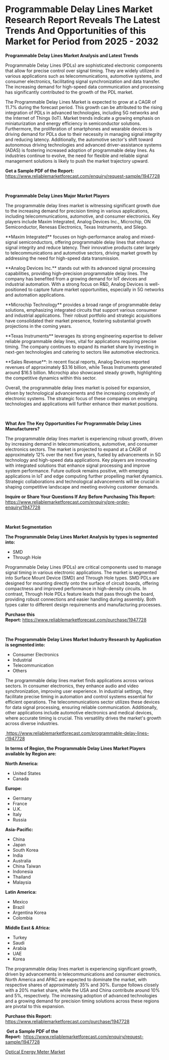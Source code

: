 <p><h1>Programmable Delay Lines Market Research Report Reveals The Latest Trends And Opportunities of this Market for Period from 2025 - 2032</h1></p><p><strong>Programmable Delay Lines Market Analysis and Latest Trends</strong></p>
<p><p>Programmable Delay Lines (PDLs) are sophisticated electronic components that allow for precise control over signal timing. They are widely utilized in various applications such as telecommunications, automotive systems, and consumer electronics, facilitating signal synchronization and data transfer. The increasing demand for high-speed data communication and processing has significantly contributed to the growth of the PDL market. </p><p>The Programmable Delay Lines Market is expected to grow at a CAGR of 11.7% during the forecast period. This growth can be attributed to the rising integration of PDLs in advanced technologies, including 5G networks and the Internet of Things (IoT). Market trends indicate a growing emphasis on miniaturization and energy efficiency in semiconductor solutions. Furthermore, the proliferation of smartphones and wearable devices is driving demand for PDLs due to their necessity in managing signal integrity and reducing latency. Additionally, the automotive sector's shift toward autonomous driving technologies and advanced driver-assistance systems (ADAS) is fostering increased adoption of programmable delay lines. As industries continue to evolve, the need for flexible and reliable signal management solutions is likely to push the market trajectory upward.</p></p>
<p><strong>Get a Sample PDF of the Report:&nbsp;</strong> <a href="https://www.reliablemarketforecast.com/enquiry/request-sample/1947728?utm_campaign=3525&utm_medium=2&utm_source=Github&utm_content=ia&utm_term=06042025&utm_id=programmable-delay-lines">https://www.reliablemarketforecast.com/enquiry/request-sample/1947728</a></p>
<p>&nbsp;</p>
<p><strong>Programmable Delay Lines Major Market Players</strong></p>
<p><p>The programmable delay lines market is witnessing significant growth due to the increasing demand for precision timing in various applications, including telecommunications, automotive, and consumer electronics. Key players include Maxim Integrated, Analog Devices Inc., Microchip, ON Semiconductor, Renesas Electronics, Texas Instruments, and Silego.</p><p>**Maxim Integrated** focuses on high-performance analog and mixed-signal semiconductors, offering programmable delay lines that enhance signal integrity and reduce latency. Their innovative products cater largely to telecommunications and automotive sectors, driving market growth by addressing the need for high-speed data transmission.</p><p>**Analog Devices Inc.** stands out with its advanced signal processing capabilities, providing high-precision programmable delay lines. The company has benefited from a growing demand for IoT devices and industrial automation. With a strong focus on R&D, Analog Devices is well-positioned to capture future market opportunities, especially in 5G networks and automation applications.</p><p>**Microchip Technology** provides a broad range of programmable delay solutions, emphasizing integrated circuits that support various consumer and industrial applications. Their robust portfolio and strategic acquisitions have consolidated their market presence, fostering substantial growth projections in the coming years.</p><p>**Texas Instruments** leverages its strong engineering expertise to deliver reliable programmable delay lines, vital for applications requiring precise timing. The company continues to expand its market share by investing in next-gen technologies and catering to sectors like automotive electronics.</p><p>**Sales Revenue**: In recent fiscal reports, Analog Devices reported revenues of approximately $3.16 billion, while Texas Instruments generated around $16.5 billion. Microchip also showcased steady growth, highlighting the competitive dynamics within this sector.</p><p>Overall, the programmable delay lines market is poised for expansion, driven by technological advancements and the increasing complexity of electronic systems. The strategic focus of these companies on emerging technologies and applications will further enhance their market positions.</p></p>
<p>&nbsp;</p>
<p><strong>What Are The Key Opportunities For Programmable Delay Lines Manufacturers?</strong></p>
<p><p>The programmable delay lines market is experiencing robust growth, driven by increasing demand in telecommunications, automotive, and consumer electronics sectors. The market is projected to expand at a CAGR of approximately 12% over the next five years, fueled by advancements in 5G technology and high-speed data applications. Key players are innovating with integrated solutions that enhance signal processing and improve system performance. Future outlook remains positive, with emerging applications in IoT and edge computing further propelling market dynamics. Strategic collaborations and technological advancements will be crucial in shaping competitive landscape and meeting evolving customer demands.</p></p>
<p><strong>Inquire or Share Your Questions If Any Before Purchasing This Report:</strong> <a href="https://www.reliablemarketforecast.com/enquiry/pre-order-enquiry/1947728?utm_campaign=3525&utm_medium=2&utm_source=Github&utm_content=ia&utm_term=06042025&utm_id=programmable-delay-lines">https://www.reliablemarketforecast.com/enquiry/pre-order-enquiry/1947728</a></p>
<p>&nbsp;</p>
<p><strong>Market Segmentation</strong></p>
<p><strong>The Programmable Delay Lines Market Analysis by types is segmented into:</strong></p>
<p><ul><li>SMD</li><li>Through Hole</li></ul></p>
<p><p>Programmable Delay Lines (PDLs) are critical components used to manage signal timing in various electronic applications. The market is segmented into Surface Mount Device (SMD) and Through Hole types. SMD PDLs are designed for mounting directly onto the surface of circuit boards, offering compactness and improved performance in high-density circuits. In contrast, Through Hole PDLs feature leads that pass through the board, providing robust connections and easier handling during assembly. Both types cater to different design requirements and manufacturing processes.</p></p>
<p><strong>Purchase this Report:&nbsp;</strong><a href="https://www.reliablemarketforecast.com/purchase/1947728?utm_campaign=3525&utm_medium=2&utm_source=Github&utm_content=ia&utm_term=06042025&utm_id=programmable-delay-lines">https://www.reliablemarketforecast.com/purchase/1947728</a></p>
<p>&nbsp;</p>
<p><strong>The Programmable Delay Lines Market Industry Research by Application is segmented into:</strong></p>
<p><ul><li>Consumer Electronics</li><li>Industrial</li><li>Telecommunication</li><li>Others</li></ul></p>
<p><p>The programmable delay lines market finds applications across various sectors. In consumer electronics, they enhance audio and video synchronization, improving user experience. In industrial settings, they facilitate precise timing in automation and control systems essential for efficient operations. The telecommunications sector utilizes these devices for data signal processing, ensuring reliable communication. Additionally, other applications include automotive electronics and medical devices, where accurate timing is crucial. This versatility drives the market's growth across diverse industries.</p></p>
<p><a href="https://www.reliablemarketforecast.com/programmable-delay-lines-r1947728?utm_campaign=3525&utm_medium=2&utm_source=Github&utm_content=ia&utm_term=06042025&utm_id=programmable-delay-lines">&nbsp;https://www.reliablemarketforecast.com/programmable-delay-lines-r1947728</a></p>
<p><strong>In terms of Region, the Programmable Delay Lines Market Players available by Region are:</strong></p>
<p>
    <p> <strong> North America: </strong>
        <ul>
            <li>United States</li>
            <li>Canada</li>
        </ul>
        </p> 
    <p> <strong> Europe: </strong>
        <ul>
            <li>Germany</li>
            <li>France</li>
            <li>U.K.</li>
            <li>Italy</li>
            <li>Russia</li>
        </ul>
        </p> 
    <p> <strong> Asia-Pacific: </strong>
        <ul>
            <li>China</li>
            <li>Japan</li>
            <li>South Korea</li>
            <li>India</li>
            <li>Australia</li>
            <li>China Taiwan</li>
            <li>Indonesia</li>
            <li>Thailand</li>
            <li>Malaysia</li>
        </ul>
        </p> 
    <p> <strong> Latin America: </strong>
        <ul>
            <li>Mexico</li>
            <li>Brazil</li>
            <li>Argentina Korea</li>
            <li>Colombia</li>
        </ul>
        </p> 
    <p> <strong> Middle East & Africa: </strong>
        <ul>
            <li>Turkey</li>
            <li>Saudi</li>
            <li>Arabia</li>
            <li>UAE</li>
            <li>Korea</li>
        </ul>
    </p>
    </p>
<p><p>The programmable delay lines market is experiencing significant growth, driven by advancements in telecommunications and consumer electronics. North America and APAC are expected to dominate the market, with respective shares of approximately 35% and 30%. Europe follows closely with a 20% market share, while the USA and China contribute around 10% and 5%, respectively. The increasing adoption of advanced technologies and a growing demand for precision timing solutions across these regions are pivotal to this expansion.</p></p>
<p><strong>Purchase this Report: </strong><a href="https://www.reliablemarketforecast.com/purchase/1947728?utm_campaign=3525&utm_medium=2&utm_source=Github&utm_content=ia&utm_term=06042025&utm_id=programmable-delay-lines">https://www.reliablemarketforecast.com/purchase/1947728</a></p>
<p>&nbsp;<strong>Get a Sample PDF of the Report:&nbsp;&nbsp;</strong><a href="https://www.reliablemarketforecast.com/enquiry/request-sample/1947728?utm_campaign=3525&utm_medium=2&utm_source=Github&utm_content=ia&utm_term=06042025&utm_id=programmable-delay-lines">https://www.reliablemarketforecast.com/enquiry/request-sample/1947728</a></p>
<p><strong></strong></p>
<p><p><a href="https://github.com/oeungcolesh0/Market-Research-Report-List-1/blob/main/optical-energy-meter-market.md?utm_campaign=3525&utm_medium=2&utm_source=Github&utm_content=ia&utm_term=06042025&utm_id=programmable-delay-lines">Optical Energy Meter Market</a></p></p>